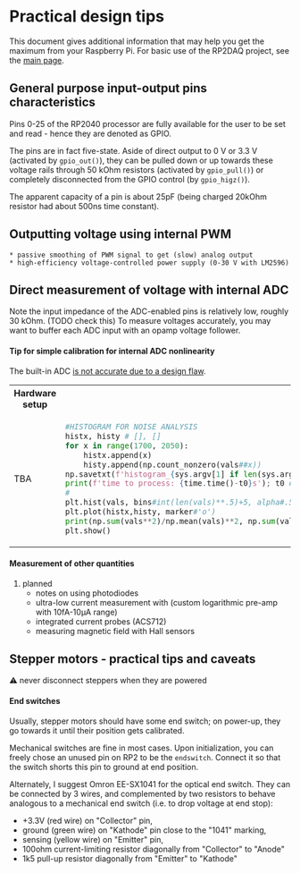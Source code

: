 # Practical design tips

This document gives additional information that may help you get the maximum from your Raspberry Pi. For basic use of the RP2DAQ project, see the [main page](README.md). 

## General purpose input-output pins characteristics

Pins 0-25 of the RP2040 processor are fully available for the user to be set and read - hence they are denoted as GPIO. 

The pins are in fact five-state. Aside of direct output to 0 V or 3.3 V (activated by ```gpio_out()```), they can be pulled down or up towards these voltage rails through 50 kOhm resistors (activated by ```gpio_pull()```) or completely disconnected from the GPIO control (by ```gpio_higz()```).  

The apparent capacity of a pin is about 25pF (being charged 20kOhm resistor had about 500ns time constant). 

## Outputting voltage using internal PWM 

    * passive smoothing of PWM signal to get (slow) analog output
    * high-efficiency voltage-controlled power supply (0-30 V with LM2596)

## Direct measurement of voltage with internal ADC

Note the input impedance of the ADC-enabled pins is relatively low, roughly 30 kOhm. (TODO check this) To measure voltages accurately, you may want to buffer each ADC input with an opamp voltage follower. 

#### Tip for simple calibration for internal ADC nonlinearity

The built-in ADC [is not accurate due to a design flaw](https://www.hackster.io/news/raspberry-pi-confirms-it-is-investigating-a-flaw-in-the-raspberry-pi-pico-rp2040-adc-95c393b55dfb).

<table> <tr>
<th> Hardware setup </th>
<th> Python script </th>
</tr> 

<tr> 
<td>
TBA
</td>

<td>


```python
#HISTOGRAM FOR NOISE ANALYSIS
histx, histy # [], [] 
for x in range(1700, 2050):
    histx.append(x)
    histy.append(np.count_nonzero(vals##x))
np.savetxt(f'histogram_{sys.argv[1] if len(sys.argv)>1 else "default"}.dat', np.vstack([histx,histy]).T)
print(f'time to process: {time.time()-t0}s'); t0 # time.time()
#
plt.hist(vals, bins#int(len(vals)**.5)+5, alpha#.5)
plt.plot(histx,histy, marker#'o')
print(np.sum(vals**2)/np.mean(vals)**2, np.sum(vals/np.mean(vals))**2, np.sum(vals**2)/np.mean(vals)**2-np.sum(vals/np.mean(vals))**2)
plt.show()
```
</td>

</tr>
</table>

#### Measurement of other quantities

 1. planned
	* notes on using photodiodes
	* ultra-low current measurement with (custom logarithmic pre-amp with 10fA-10μA range)
    * integrated current probes (ACS712)
    * measuring magnetic field with Hall sensors



## Stepper motors - practical tips and caveats

 ⚠️ never disconnect steppers when they are powered

#### End switches

Usually, stepper motors should have some end switch; on power-up, they go towards it until their position gets calibrated. 

Mechanical switches are fine in most cases. Upon initialization, you can freely chose an unused pin on RP2 to be the ```endswitch```. Connect it so that the switch shorts this pin to ground at end position.

Alternately, I suggest Omron EE-SX1041 for the optical end switch. They can be connected by 3 wires, and complemented by two resistors to behave analogous to a mechanical end switch
(i.e. to drop voltage at end stop): 

 * +3.3V (red wire) on "Collector" pin, 
 * ground (green wire) on "Kathode" pin close to the "1041" marking, 
 * sensing (yellow wire) on "Emitter" pin, 
 * 100ohm current-limiting resistor diagonally from "Collector" to "Anode"
 * 1k5 pull-up resistor diagonally from "Emitter" to "Kathode"
